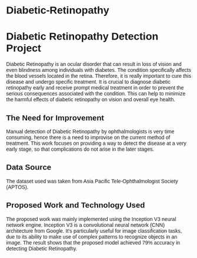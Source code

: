 # Diabetic-Retinopathy
 
<!DOCTYPE html>
<html>
<head>
    <title>Diabetic Retinopathy Detection Project</title>
    <style>
        body {
            font-family: Arial, sans-serif;
     }
   </style>
</head>
<body>
    <h1>Diabetic Retinopathy Detection Project</h1>
    <p>Diabetic Retinopathy is an ocular disorder that can result in loss of vision and even blindness among individuals with diabetes. The condition specifically affects the blood vessels located in the retina. Therefore, it is really important to cure this disease and undergo specific treatment. It is crucial to diagnose diabetic retinopathy early and receive prompt medical treatment in order to prevent the serious consequences associated with the condition. This can help to minimize the harmful effects of diabetic retinopathy on vision and overall eye health.</p>
    <h2>The Need for Improvement</h2>
    <p>Manual detection of Diabetic Retinopathy by ophthalmologists is very time consuming, hence there is a need to improvise on the current method of treatment. This work focuses on providing a way to detect the disease at a very early stage, so that complications do not arise in the later stages.</p>
    <h2>Data Source</h2>
 <p>The dataset used was taken from Asia Pacific Tele-Ophthalmologist Society (APTOS).</p>
    <h2>Proposed Work and Technology Used</h2>
    <p>The proposed work was mainly implemented using the Inception V3 neural network engine. Inception V3 is a convolutional neural network (CNN) architecture from Google. It's particularly useful for image classification tasks, due to its ability to make use of complex patterns to recognize objects in an image. The result shows that the proposed model achieved 79% accuracy in detecting Diabetic Retinopathy.</p>
</body>
</html>

